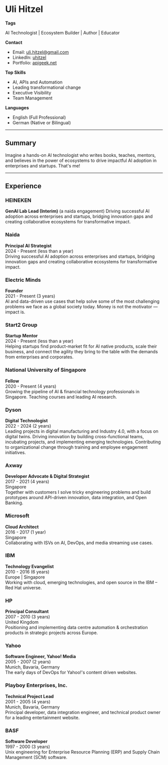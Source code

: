 # Uli Hitzel

**Tags**

AI Technologist | Ecosystem Builder | Author | Educator 

**Contact**  
- Email: uli.hitzel@gmail.com  
- LinkedIn: [uhitzel](https://www.linkedin.com/in/uhitzel)  
- Portfolio: [apigeek.net](http://apigeek.net/)

**Top Skills**  
- AI, APIs and Automation
- Leading transformational change  
- Executive Visibility  
- Team Management  

**Languages**  
- English (Full Professional)  
- German (Native or Bilingual)  

---

## Summary

Imagine a hands-on AI technologist who writes books, teaches, mentors, and believes in the power of ecosystems to drive impactful AI adoption in enterprises and startups. That's me!

---

## Experience

### HEINEKEN
**GenAI Lab Lead (Interim)** (a naida engagement)
Driving successful AI adoption across enterprises and startups, bridging innovation gaps and creating collaborative ecosystems for transformative impact.

### Naida
**Principal AI Strategist**  
2024 - Present (less than a year)  
Driving successful AI adoption across enterprises and startups, bridging innovation gaps and creating collaborative ecosystems for transformative impact.

### Electric Minds
**Founder**  
2021 - Present (3 years)  
AI and data-driven use cases that help solve some of the most challenging problems we face as a global society today. Money is not the motivator — impact is.

### Start2 Group
**Startup Mentor**  
2024 - Present (less than a year)  
Helping startups find product-market fit for AI native products, scale their business, and connect the agility they bring to the table with the demands from enterprises and corporates.

### National University of Singapore
**Fellow**  
2020 - Present (4 years)  
Growing the pipeline of AI & financial technology professionals in Singapore. Teaching courses and leading AI research.

### Dyson
**Digital Technologist**  
2022 - 2024 (2 years)  
Leading projects in digital manufacturing and Industry 4.0, with a focus on digital twins. Driving innovation by building cross-functional teams, incubating projects, and implementing emerging technologies. Contributing to organizational change through training and employee engagement initiatives.

### Axway
**Developer Advocate & Digital Strategist**  
2017 - 2021 (4 years)  
Singapore  
Together with customers I solve tricky engineering problems and build prototypes around API-driven innovation, data integration, and Open Banking.

### Microsoft
**Cloud Architect**  
2016 - 2017 (1 year)  
Singapore  
Collaborating with ISVs on AI, DevOps, and media streaming use cases.

### IBM
**Technology Evangelist**  
2010 - 2016 (6 years)  
Europe | Singapore  
Working with cloud, emerging technologies, and open source in the IBM – Red Hat universe.

### HP
**Principal Consultant**  
2007 - 2010 (3 years)  
United Kingdom  
Positioning and implementing data centre automation & orchestration products in strategic projects across Europe.

### Yahoo
**Software Engineer, Yahoo! Media**  
2005 - 2007 (2 years)  
Munich, Bavaria, Germany  
The early days of DevOps for Yahoo!'s content driven websites.

### Playboy Enterprises, Inc.
**Technical Project Lead**  
2001 - 2005 (4 years)  
Munich, Bavaria, Germany  
Principal developer, data integration engineer, and technical product owner for a leading entertainment website.

### BASF
**Software Developer**  
1997 - 2000 (3 years)  
Unix engineering for Enterprise Resource Planning (ERP) and Supply Chain Management (SCM) software.
